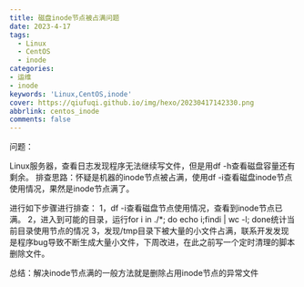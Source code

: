 ```yaml
---
title: 磁盘inode节点被占满问题
date: 2023-4-17
tags:
  - Linux
  - CentOS
  - inode
categories: 
- 运维
- inode
keywords: 'Linux,CentOS,inode'
cover: https://qiufuqi.github.io/img/hexo/20230417142330.png
abbrlink: centos_inode
comments: false
---
```

问题：

Linux服务器，查看日志发现程序无法继续写文件，但是用df -h查看磁盘容量还有剩余。
排查思路：怀疑是机器的inode节点被占满，使用df -i查看磁盘inode节点使用情况，果然是inode节点满了。

进行如下步骤进行排查：
1，df -i查看磁盘节点使用情况，查看到inode节点已满。
2，进入到可能的目录，运行for i in ./*; do echo i;findi | wc -l; done统计当前目录使用节点的情况
3，发现/tmp目录下被大量的小文件占满，联系开发发现是程序bug导致不断生成大量小文件，下周改进，在此之前写一个定时清理的脚本删除文件。

总结：解决inode节点满的一般方法就是删除占用inode节点的异常文件